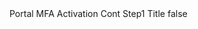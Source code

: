 <?xml version="1.0" encoding="UTF-8"?>
<CustomMetadata xmlns="http://soap.sforce.com/2006/04/metadata">
    <label>Portal MFA Activation Cont Step1 Title</label>
    <protected>false</protected>
</CustomMetadata>
